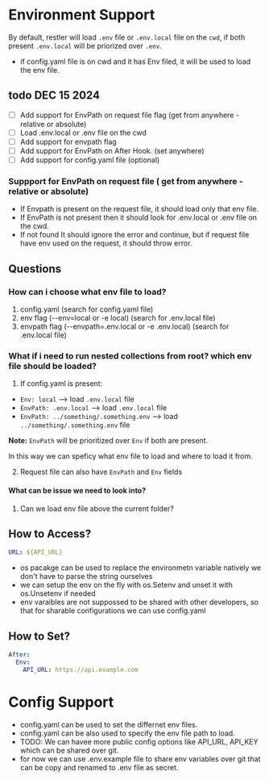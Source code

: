 # Environment Support
By default, restler will load `.env` file or `.env.local` file on the `cwd`, if both present `.env.local` will be priorized over `.env`.
- if config.yaml file is on cwd and it has Env filed, it will be used to load the env file.

## todo DEC 15 2024
- [ ] Add support for EnvPath on request file flag (get from anywhere - relative or absolute)
- [ ] Load .env.local or .env file on the cwd
- [ ] Add support for envpath flag
- [ ] Add support for EnvPath on After Hook. (set anywhere)
- [ ] Add support for config.yaml file (optional)

### Suppport for EnvPath on request file ( get from anywhere - relative or absolute)
- If Envpath is present on the request file, it should load only that env file.
- If EnvPath is not present then it should look for .env.local or .env file on the cwd.
- If not found It should ignore the error and continue, but if request file have env used on the request, it should throw error.

## Questions

### How can i choose what env file to load?
1. config.yaml (search for config.yaml file)
2. env flag (--env=local or -e local) (search for .env.local file)
3. envpath flag (--envpath=.env.local or -e .env.local) (search for .env.local file)

### What if i need to run nested collections from root? which env file should be loaded?
1. If config.yaml is present:
- `Env: local` --> load `.env.local` file
- `EnvPath: .env.local` --> load `.env.local` file
- `EnvPath: ../something/.something.env` --> load `../something/.something.env` file

**Note:** `EnvPath` will be prioritized over `Env` if both are present.

In this way we can speficy what env file to load and where to load it from.

2. Request file can also have `EnvPath` and `Env` fields

#### What can be issue we need to look into?
  1. Can we load env file above the current folder?


## How to Access?
```yaml
URL: ${API_URL}
```
- os pacakge can be used to replace the environmetn variable natively we don't have to parse the string ourselves
- we can setup the env on the fly with os.Setenv and unset it with os.Unsetenv if needed
- env varaibles are not suppossed to be shared with other developers, so that for sharable configurations we can use config.yaml

## How to Set?
```yaml
After:
  Env:
    API_URL: https://api.example.com
```

# Config Support
- config.yaml can be used to set the differnet env files.
- config.yaml can be also used to specify the env file path to load.
- TODO: We can havee more public config options like API_URL, API_KEY which can be shared over git.
- for now we can use .env.example file to share env variables over git that can be copy and renamed to .env file as secret.
